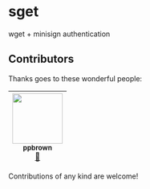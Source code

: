 # sget
wget + minisign authentication

## Contributors

Thanks goes to these wonderful people:

<!-- ALL-CONTRIBUTORS-LIST:START - Do not remove or modify this section -->
| [<img src="https://avatars2.githubusercontent.com/u/1723129?s=original" width="100px;"/><br /><sub>ppbrown</sub>](https://github.com/ppbrown)<br />[📖](https://github.com/4-S/4S/issues/2) |
| :---: |

<!-- ALL-CONTRIBUTORS-LIST:END -->

Contributions of any kind are welcome!
